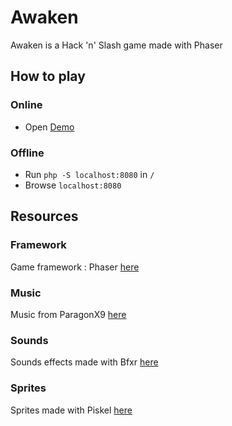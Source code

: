 
# Awaken
Awaken is a Hack 'n' Slash game made with Phaser


## How to play
### Online
- Open [Demo](http://clementbaconnier.com/awaken)

### Offline
- Run `php -S localhost:8080` in `/`
- Browse `localhost:8080`

## Resources
### Framework
Game framework : Phaser [here](http://phaser.io)

### Music
Music from ParagonX9 [here](http://www.newgrounds.com/audio/listen/189826)

### Sounds
Sounds effects made with Bfxr [here](http://www.bfxr.net)

### Sprites
Sprites made with Piskel [here](http://www.piskelapp.com)